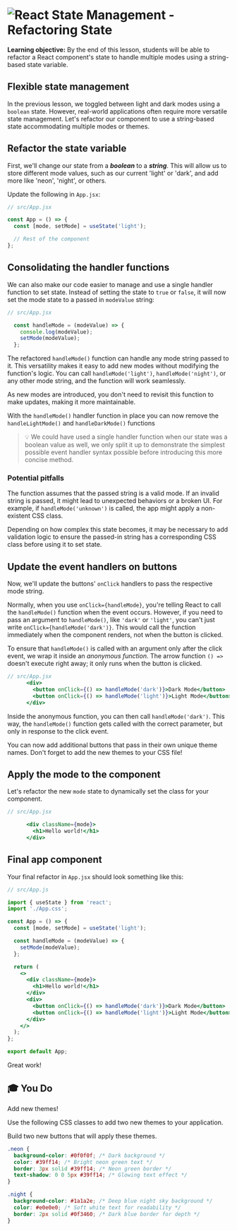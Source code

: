 # ![React State Management - Refactoring State](./assets/hero.png)

**Learning objective:** By the end of this lesson, students will be able to refactor a React component's state to handle multiple modes using a string-based state variable.

## Flexible state management

In the previous lesson, we toggled between light and dark modes using a `boolean` state. However, real-world applications often require more versatile state management. Let's refactor our component to use a string-based state accommodating multiple modes or themes.

## Refactor the state variable

First, we'll change our state from a ***boolean*** to a ***string***. This will allow us to store different mode values, such as our current 'light' or 'dark', and add more like 'neon', 'night', or others.

Update the following in `App.jsx`:

```jsx
// src/App.jsx

const App = () => {
  const [mode, setMode] = useState('light');

  // Rest of the component
};
```

## Consolidating the handler functions

We can also make our code easier to manage and use a single handler function to set state. Instead of setting the state to `true` or `false`, it will now set the mode state to a passed in `modeValue` string:

```jsx
// src/App.jsx

  const handleMode = (modeValue) => {
    console.log(modeValue);
    setMode(modeValue);
  };
```

The refactored `handleMode()` function can handle any mode string passed to it. This versatility makes it easy to add new modes without modifying the function's logic. You can call `handleMode('light')`, `handleMode('night')`, or any other mode string, and the function will work seamlessly.

As new modes are introduced, you don't need to revisit this function to make updates, making it more maintainable.

With the `handleMode()` handler function in place you can now remove the `handleLightMode()` and `handleDarkMode()` functions

> 💡 We could have used a single handler function when our state was a boolean value as well, we only split it up to demonstrate the simplest possible event handler syntax possible before introducing this more concise method.

### Potential pitfalls

The function assumes that the passed string is a valid mode. If an invalid string is passed, it might lead to unexpected behaviors or a broken UI. For example, if `handleMode('unknown')` is called, the app might apply a non-existent CSS class.

Depending on how complex this state becomes, it may be necessary to add validation logic to ensure the passed-in string has a corresponding CSS class before using it to set state.

## Update the event handlers on buttons

Now, we'll update the buttons' `onClick` handlers to pass the respective mode string.

Normally, when you use `onClick={handleMode}`, you're telling React to call the `handleMode()` function when the event occurs. However, if you need to pass an argument to `handleMode()`, like `'dark'` or `'light'`, you can't just write `onClick={handleMode('dark')}`. This would call the function immediately when the component renders, not when the button is clicked.

To ensure that `handleMode()` is called with an argument only after the click event, we wrap it inside an *anonymous function*. The arrow function `() =>` doesn't execute right away; it only runs when the button is clicked.

```jsx
// src/App.jsx
      <div>
        <button onClick={() => handleMode('dark')}>Dark Mode</button>
        <button onClick={() => handleMode('light')}>Light Mode</button>
      </div>
```

Inside the anonymous function, you can then call `handleMode('dark')`. This way, the `handleMode()` function gets called with the correct parameter, but only in response to the click event.

You can now add additional buttons that pass in their own unique theme names. Don't forget to add the new themes to your CSS file!

## Apply the mode to the component

Let's refactor the new `mode` state to dynamically set the class for your component.

```jsx
// src/App.jsx

      <div className={mode}>
        <h1>Hello world!</h1>
      </div>
```

## Final app component

Your final refactor in `App.jsx` should look something like this:

```jsx
// src/App.js

import { useState } from 'react';
import './App.css';

const App = () => {
  const [mode, setMode] = useState('light');

  const handleMode = (modeValue) => {
    setMode(modeValue);
  };

  return (
    <>
      <div className={mode}>
        <h1>Hello world!</h1>
      </div>
      <div>
        <button onClick={() => handleMode('dark')}>Dark Mode</button>
        <button onClick={() => handleMode('light')}>Light Mode</button>
      </div>
    </>
  );
};

export default App;
```

Great work!

## 🎓 You Do

Add new themes!

Use the following CSS classes to add two new themes to your application.

Build two new buttons that will apply these themes.

```css
.neon {
  background-color: #0f0f0f; /* Dark background */
  color: #39ff14; /* Bright neon green text */
  border: 3px solid #39ff14; /* Neon green border */
  text-shadow: 0 0 5px #39ff14; /* Glowing text effect */
}
```

```css
.night {
  background-color: #1a1a2e; /* Deep blue night sky background */
  color: #e0e0e0; /* Soft white text for readability */
  border: 2px solid #0f3460; /* Dark blue border for depth */
}
```
